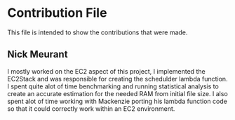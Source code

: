 # Contribution File

This file is intended to show the contributions that were made.

## Nick Meurant

I mostly worked on the EC2 aspect of this project, I implemented the EC2Stack and was responsible for creating the schedulder lambda function.  I spent quite alot of time benchmarking and running statistical analysis to create an accurate estimation for the needed RAM from initial file size.  I also spent alot of time working with Mackenzie porting his lambda function code so that it could correctly work within an EC2 environment.